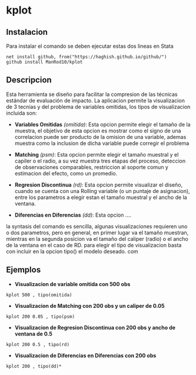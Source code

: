 # kplot

## Instalacion 

Para instalar el comando se deben ejecutar estas dos lineas en Stata

```
net install github, from("https://haghish.github.io/github/")
github install ManRod10/kplot
```
## Descripcion
Esta herramienta se diseño para facilitar la compresion de las técnicas estándar de evaluación de impacto. 
La aplicacion permite la visualizacion de 3 tecnias y del problema de variables omitidas, los tipos de visualizacion incluida son:

* **Variables Omitidas** *(omitida)*: Esta opcion permite elegir el tamaño de la muestra, el objetivo de esta opcion es mostrar como el
signo de una correlacion puede ser producto de la omision de una variable, ademas muestra como la inclusion de dicha variable
puede corregir el problema

* **Matching** *(psm)*: 
Esta opcion permite elegir el tamaño muestral y el capiler o el radio, a su vez muestra tres etapas del proceso, deteccion de
observaciones comparables, restriccion al soporte comun y estimacion del efecto, como un promedio.

* **Regresion Discontinua** *(rd)*:
Esta opcion permite visualizar el diseño, cuando se cuenta con una Rolling variable (o un puntaje de asignacion), entre los parametros 
a elegir estan el tamaño muestral y el ancho de la ventana. 

* **Diferencias en Diferencias** *(dd)*:
Esta opcion ....

la syntasis del comando es sencilla, algunas visualizaciones requieren uno o dos parametros, pero en general, en primer lugar va el tamaño 
muestran, mientras en la segunda posicion va el tamaño del caliper (radio) o el ancho de la ventana en el caso de RD.
para elegir el tipo de visualizacion basta con incluir en la opcion tipo() el modelo deseado. com

## Ejemplos

* **Visualizacion de variable omitida con 500 obs**    
```
kplot 500 , tipo(omitida)
```
* **Visualizacion de Matching con 200 obs y un caliper de 0.05**   
```
kplot 200 0.05 , tipo(psm)
```
* **Visualizacion de Regresion Discontinua con 200 obs y ancho de ventana de 0.5**    
```
kplot 200 0.5 , tipo(rd)
```
* **Visualizacion de Diferencias en Diferencias con 200 obs**   
```
kplot 200 , tipo(dd)*
```
